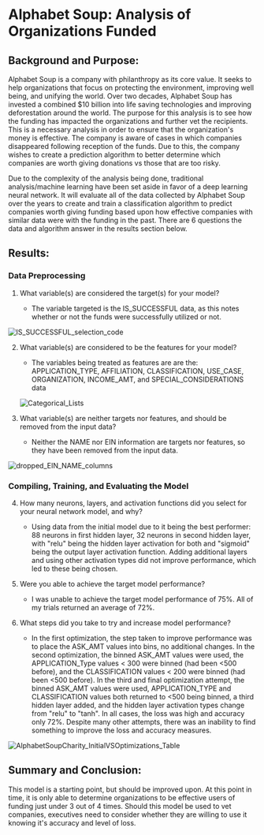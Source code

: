 # Alphabet Soup: Analysis of Organizations Funded

## Background and Purpose:
Alphabet Soup is a company with philanthropy as its core value. It seeks to help organizations that focus on protecting the environment, improving well being, and unifying the world. Over two decades, Alphabet Soup has invested a combined $10 billion into life saving technologies and improving deforestation around the world. The purpose for this analysis is to see how the funding has impacted the organizations and further vet the recipients. This is a necessary analysis in order to ensure that the organization's money is effective. The company is aware of cases in which companies disappeared following reception of the funds. Due to this, the company wishes to create a prediction algorithm to better determine which companies are worth giving donations vs those that are too risky. 

Due to the complexity of the analysis being done, traditional analysis/machine learning have been set aside in favor of a deep learning neural network. It will evaluate all of the data collected by Alphabet Soup over the years to create and train a classification algorithm to predict companies worth giving funding based upon how effective companies with similar data were with the funding in the past. There are 6 questions the data and algorithm answer in the results section below.

## Results:

### Data Preprocessing

1) What variable(s) are considered the target(s) for your model?
    
    * The variable targeted is the IS_SUCCESSFUL data, as this notes whether or not the funds were successfully utilized or not.

![IS_SUCCESSFUL_selection_code](https://user-images.githubusercontent.com/101941048/215592677-92e3aed8-c43a-4097-b96c-0fc46ee11f43.png)

2) What variable(s) are considered to be the features for your model?
    
    * The variables being treated as features are are the: APPLICATION_TYPE, AFFILIATION, CLASSIFICATION, USE_CASE, ORGANIZATION, INCOME_AMT, and SPECIAL_CONSIDERATIONS data
    
    ![Categorical_Lists](https://user-images.githubusercontent.com/101941048/215592066-50e9101e-b773-41be-82dc-5fff49b4c568.png)
    
3) What variable(s) are neither targets nor features, and should be removed from the input data?
    
    * Neither the NAME nor EIN information are targets nor features, so they have been removed from the input data.

![dropped_EIN_NAME_columns](https://user-images.githubusercontent.com/101941048/215592367-3d4c7538-9bb5-4721-b223-02e3eaa2072a.png)

### Compiling, Training, and Evaluating the Model

4) How many neurons, layers, and activation functions did you select for your neural network model, and why?

    * Using data from the initial model due to it being the best performer: 88 neurons in first hidden layer, 32 neurons in second hidden layer, with "relu" being the hidden layer activation for both and "sigmoid" being the output layer activation function. Adding additional layers and using other activation types did not improve performance, which led to these being chosen.

5) Were you able to achieve the target model performance?

    * I was unable to achieve the target model performance of 75%. All of my trials returned an average of 72%.

6) What steps did you take to try and increase model performance?
  
    * In the first optimization, the step taken to improve performance was to place the ASK_AMT values into bins, no additional changes. In the second optimization, the binned ASK_AMT values were used, the APPLICATION_Type values < 300 were binned (had been <500 before), and the CLASSIFICATION values < 200 were binned (had been <500 before). In the third and final optimization attempt, the binned ASK_AMT values were used, APPLICATION_TYPE and CLASSIFICATION values both returned to <500 being binned, a third hidden layer added, and the hidden layer activation types change from "relu" to "tanh". In all cases, the loss was high and accuracy only 72%. Despite many other attempts, there was an inability to find something to improve the loss and accuracy measures.
  
  ![AlphabetSoupCharity_InitialVSOptimizations_Table](https://user-images.githubusercontent.com/101941048/215591317-664577ac-f3cd-4756-b329-908467d782ff.png)

## Summary and Conclusion:
This model is a starting point, but should be improved upon. At this point in time, it is only able to determine organizations to be effective users of funding just under 3 out of 4 times. Should this model be used to vet companies, executives need to consider whether they are willing to use it knowing it's accuracy and level of loss. 
